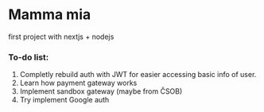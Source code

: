 # Mamma mia
first project with nextjs + nodejs

### To-do list:
1. Completly rebuild auth with JWT for easier accessing basic info of user.
2. Learn how payment gateway works
3. Implement sandbox gateway (maybe from ČSOB)
4. Try implement Google auth